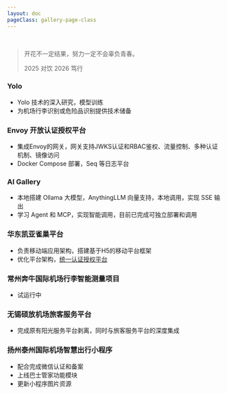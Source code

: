 ```yaml
---
layout: doc
pageClass: gallery-page-class
---
```


<HoverableText title="2025" /> 

<br />


> 开花不一定结果，努力一定不会辜负青春。
> 
> 2025 对饮 2026 笃行

### Yolo ###

- Yolo 技术的深入研究，模型训练
- 为机场行李识别或危险品识别提供技术储备

### Envoy 开放认证授权平台 ###

- 集成Envoy的网关，网关支持JWKS认证和RBAC鉴权、流量控制、多种认证机制、镜像访问
- Docker Compose 部署，Seq 等日志平台

### AI Gallery ###

<Robot />

- 本地搭建 Ollama 大模型，AnythingLLM 向量支持，本地调用，实现 SSE 输出
- 学习 Agent 和 MCP，实现智能调用，目前已完成可独立部署和调用

### 华东凯亚雀巢平台 ###

- 负责移动端应用架构，搭建基于H5的移动平台框架
- 优化平台架构，[统一认证授权平台](/zh-CN/manual/kyt.md)

### 常州奔牛国际机场行李智能测量项目 ###

- 试运行中

### 无锡硕放机场旅客服务平台 ###

- 完成原有阳光服务平台剥离，同时与旅客服务平台的深度集成

### 扬州泰州国际机场智慧出行小程序 ###

- 配合完成微信认证和备案
- 上线巴士管家功能模块
- 更新小程序图片资源
